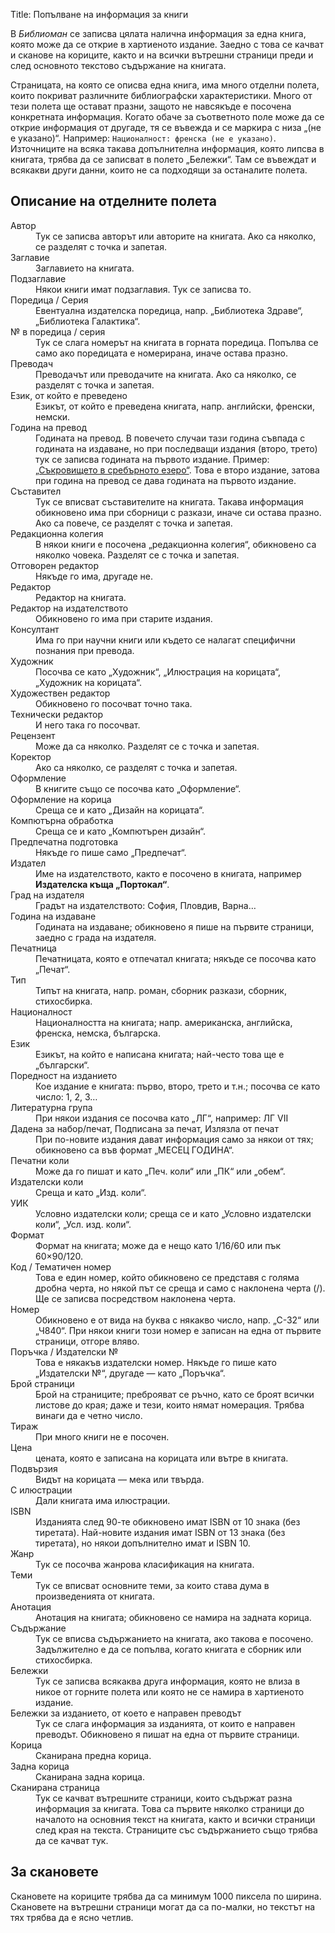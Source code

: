 Title: Попълване на информация за книги

В <i class="sitename">Библиоман</i> се записва цялата налична информация за една книга, която може да се открие в хартиеното издание. Заедно с това се качват и сканове на кориците, както и на всички вътрешни страници преди и след основното текстово съдържание на книгата.

Страницата, на която се описва една книга, има много отделни полета, които покриват различните библиографски характеристики. Много от тези полета ще остават празни, защото не навсякъде е посочена конкретната информация. Когато обаче за съответното поле може да се открие информация от другаде, тя се въвежда и се маркира с низа „(не е указано)“. Например: `Националност: френска (не е указано)`. Източниците на всяка такава допълнителна информация, която липсва в книгата, трябва да се записват в полето „Бележки“. Там се въвеждат и всякакви други данни, които не са подходящи за останалите полета.

## Описание на отделните полета

<dl>

<dt>Автор</dt>
<dd>Тук се записва авторът или авторите на книгата. Ако са няколко, се разделят с точка и запетая.</dd>

<dt>Заглавие</dt>
<dd>Заглавието на книгата.</dd>

<dt>Подзаглавие</dt>
<dd>Някои книги имат подзаглавия. Тук се записва то.</dd>

<dt>Поредица / Серия</dt>
<dd>Евентуална издателска поредица, напр. „Библиотека Здраве“, „Библиотека Галактика“.</dd>

<dt>№ в поредица / серия</dt>
<dd>Тук се слага номерът на книгата в горната поредица. Попълва се само ако поредицата е номерирана, иначе остава празно.</dd>

<dt>Преводач</dt>
<dd>Преводачът или преводачите на книгата. Ако са няколко, се разделят с точка и запетая.</dd>

<dt>Език, от който е преведено</dt>
<dd>Езикът, от който е преведена книгата, напр. английски, френски, немски.</dd>

<dt>Година на превод</dt>
<dd>Годината на превод. В повечето случаи тази година съвпада с годината на издаване, но при последващи издания (второ, трето) тук се записва годината на първото издание.
Пример:
<a href="/books/3">„Съкровището в сребърното езеро“</a>.
Това е второ издание, затова при година на превод се дава годината на първото издание.</dd>

<dt>Съставител</dt>
<dd>Тук се вписват съставителите на книгата. Такава информация обикновено има при сборници с разкази, иначе си остава празно. Ако са повече, се разделят с точка и запетая.</dd>

<dt>Редакционна колегия</dt>
<dd>В някои книги е посочена „редакционна колегия“, обикновено са няколко човека. Разделят се с точка и запетая.</dd>

<dt>Отговорен редактор</dt>
<dd>Някъде го има, другаде не.</dd>

<dt>Редактор</dt>
<dd>Редактор на книгата.</dd>

<dt>Редактор на издателството</dt>
<dd>Обикновено го има при старите издания.</dd>

<dt>Консултант</dt>
<dd>Има го при научни книги или където се налагат специфични познания при превода.</dd>

<dt>Художник</dt>
<dd>Посочва се като „Художник“, „Илюстрация на корицата“, „Художник на корицата“.</dd>

<dt>Художествен редактор</dt>
<dd>Обикновено го посочват точно така.</dd>

<dt>Технически редактор</dt>
<dd>И него така го посочват.</dd>

<dt>Рецензент</dt>
<dd>Може да са няколко. Разделят се с точка и запетая.</dd>

<dt>Коректор</dt>
<dd>Ако са няколко, се разделят с точка и запетая.</dd>

<dt>Оформление</dt>
<dd>В книгите също се посочва като „Оформление“.</dd>

<dt>Оформление на корица</dt>
<dd>Среща се и като „Дизайн на корицата“.</dd>

<dt>Компютърна обработка</dt>
<dd>Среща се и като „Компютърен дизайн“.</dd>

<dt>Предпечатна подготовка</dt>
<dd>Някъде го пише само „Предпечат“.</dd>

<dt>Издател</dt>
<dd>Име на издателството, както е посочено в книгата, например <b>Издателска къща „Портокал“</b>.</dd>

<dt>Град на издателя</dt>
<dd>Градът на издателството: София, Пловдив, Варна…</dd>

<dt>Година на издаване</dt>
<dd>Годината на издаване; обикновено я пише на първите страници, заедно с града на издателя.</dd>

<dt>Печатница</dt>
<dd>Печатницата, която е отпечатал книгата; някъде се посочва като „Печат“.</dd>

<dt>Тип</dt>
<dd>Типът на книгата, напр. роман, сборник разкази, сборник, стихосбирка.</dd>

<dt>Националност</dt>
<dd>Националността на книгата; напр. американска, английска, френска, немска, българска.</dd>

<dt>Език</dt>
<dd>Езикът, на който е написана книгата; най-често това ще е „български“.</dd>

<dt>Поредност на изданието</dt>
<dd>Кое издание е книгата: първо, второ, трето и т.н.; посочва се като число: 1, 2, 3…</dd>

<dt>Литературна група</dt>
<dd>При някои издания се посочва като „ЛГ“, например: ЛГ VII</dd>

<dt>
Дадена за набор/печат,
Подписана за печат,
Излязла от печат
</dt>
<dd>При по-новите издания дават информация само за някои от тях; обикновено са във формат „МЕСЕЦ ГОДИНА“.</dd>

<dt>Печатни коли</dt>
<dd>Може да го пишат и като „Печ. коли“ или „ПК“ или „обем“.</dd>

<dt>Издателски коли</dt>
<dd>Среща и като „Изд. коли“.</dd>

<dt>УИК</dt>
<dd>Условно издателски коли; среща се и като „Условно издателски коли“, „Усл. изд. коли“.</dd>

<dt>Формат</dt>
<dd>Формат на книгата; може да е нещо като 1/16/60 или пък 60×90/120.</dd>

<dt>Код / Тематичен номер</dt>
<dd>Това е един номер, който обикновено се представя с голяма дробна черта, но някой път се среща и само с наклонена черта (/). Ще се записва посредством наклонена черта.</dd>

<dt>Номер</dt>
<dd>Обикновено е от вида на буква с някакво число, напр. „С-32“ или „Ч840“. При някои книги този номер е записан на една от първите страници, отгоре вляво.</dd>

<dt>Поръчка / Издателски №</dt>
<dd>Това е някакъв издателски номер. Някъде го пише като „Издателски №“, другаде — като „Поръчка“.</dd>

<dt>Брой страници</dt>
<dd>Брой на страниците; преброяват се ръчно, като се броят всички листове до края; даже и тези, които нямат номерация. Трябва винаги да е четно число.</dd>

<dt>Тираж</dt>
<dd>При много книги не е посочен.</dd>

<dt>Цена</dt>
<dd>цената, която е записана на корицата или вътре в книгата.</dd>

<dt>Подвързия</dt>
<dd>Видът на корицата — мека или твърда.</dd>

<dt>С илюстрации</dt>
<dd>Дали книгата има илюстрации.</dd>

<dt>ISBN</dt>
<dd>Изданията след 90-те обикновено имат ISBN от 10 знака (без тиретата). Най-новите издания имат ISBN от 13 знака (без тиретата), но някои допълнително имат и ISBN 10.</dd>

<dt>Жанр</dt>
<dd>Тук се посочва жанрова класификация на книгата.</dd>

<dt>Теми</dt>
<dd>Тук се вписват основните теми, за които става дума в произведенията от книгата.</dd>

<dt>Анотация</dt>
<dd>Анотация на книгата; обикновено се намира на задната корица.</dd>

<dt>Съдържание</dt>
<dd>Тук се вписва съдържанието на книгата, ако такова е посочено. Задължително е да се попълва, когато книгата е сборник или стихосбирка.</dd>

<dt>Бележки</dt>
<dd>Тук се записва всякаква друга информация, която не влиза в никое от горните полета или която не се намира в хартиеното издание.</dd>

<dt>Бележки за изданието, от което е направен преводът</dt>
<dd>Тук се слага информация за изданията, от които е направен преводът. Обикновено я пишат на една от първите страници.</dd>

<dt>Корица</dt>
<dd>Сканирана предна корица.</dd>
<dt>Задна корица</dt>
<dd>Сканирана задна корица.</dd>
<dt>Сканирана страница</dt>
<dd>Тук се качват вътрешните страници, които съдържат разна информация за книгата. Това са първите няколко страници до началото на основния текст на книгата, както и всички страници след края на текста. Страниците със съдържанието също трябва да се качват тук.</dd>

</dl>

## За скановете

Скановете на кориците трябва да са минимум 1000 пиксела по ширина. Скановете на вътрешни страници могат да са по-малки, но текстът на тях трябва да е ясно четлив.
